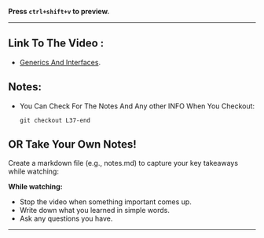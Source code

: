 **Press `ctrl+shift+v` to preview.**

---

## Link To The Video :

- [Generics And Interfaces](https://www.youtube.com/watch?v=9uwul5pr0YE&list=PLDoPjvoNmBAy532K9M_fjiAmrJ0gkCyLJ&index=37).

## Notes:

- You Can Check For The Notes And Any other INFO When You Checkout:

  ```git
  git checkout L37-end
  ```

## OR Take Your Own Notes!

Create a markdown file (e.g., notes.md) to capture your key takeaways while watching:

**While watching:**

- Stop the video when something important comes up.
- Write down what you learned in simple words.
- Ask any questions you have.

---
